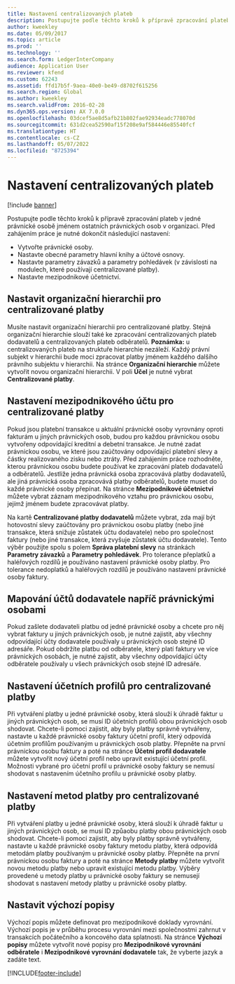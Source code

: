 ```yaml
---
title: Nastavení centralizovaných plateb
description: Postupujte podle těchto kroků k přípravě zpracování plateb v jedné právnické osobě jménem ostatních právnických osob v organizaci.
author: kweekley
ms.date: 05/09/2017
ms.topic: article
ms.prod: ''
ms.technology: ''
ms.search.form: LedgerInterCompany
audience: Application User
ms.reviewer: kfend
ms.custom: 62243
ms.assetid: ffd17b5f-9aea-40e0-be49-d8702f615256
ms.search.region: Global
ms.author: kweekley
ms.search.validFrom: 2016-02-28
ms.dyn365.ops.version: AX 7.0.0
ms.openlocfilehash: 03dcef5ae8d5afb21b802fae92934eadc778070d
ms.sourcegitcommit: 631d2cea52590af15f208e9af584446e85540fcf
ms.translationtype: HT
ms.contentlocale: cs-CZ
ms.lasthandoff: 05/07/2022
ms.locfileid: "8725394"
---
```

# <a name="set-up-centralized-payments"></a>Nastavení centralizovaných plateb

[!include [banner](../includes/banner.md)]

Postupujte podle těchto kroků k přípravě zpracování plateb v jedné právnické osobě jménem ostatních právnických osob v organizaci. Před zahájením práce je nutné dokončit následující nastavení:

-   Vytvořte právnické osoby.
-   Nastavte obecné parametry hlavní knihy a účtové osnovy.
-   Nastavte parametry závazků a parametry pohledávek (v závislosti na modulech, které používají centralizované platby).
-   Nastavte mezipodnikové účetnictví.

## <a name="set-up-an-organizational-hierarchy-for-centralized-payments"></a>Nastavit organizační hierarchii pro centralizované platby
Musíte nastavit organizační hierarchii pro centralizované platby. Stejná organizační hierarchie slouží také ke zpracování centralizovaných plateb dodavatelů a centralizovaných plateb odběratelů. **Poznámka:** u centralizovaných plateb na struktuře hierarchie nezáleží. Každý právní subjekt v hierarchii bude moci zpracovat platby jménem každého dalšího právního subjektu v hierarchii. Na stránce **Organizační hierarchie** můžete vytvořit novou organizační hierarchii. V poli **Účel** je nutné vybrat **Centralizované platby**. 

## <a name="set-up-an-intercompany-account-for-centralized-payments"></a>Nastavení mezipodnikového účtu pro centralizované platby
Pokud jsou platební transakce u aktuální právnické osoby vyrovnány oproti fakturám u jiných právnických osob, budou pro každou právnickou osobu vytvořeny odpovídající kreditní a debetní transakce. Je nutné zadat právnickou osobu, ve které jsou zaúčtovány odpovídající platební slevy a částky realizovaného zisku nebo ztráty. Před zahájením práce rozhodněte, kterou právnickou osobu budete používat ke zpracování plateb dodavatelů a odběratelů. Jestliže jedna právnická osoba zpracovává platby dodavatelů, ale jiná právnická osoba zpracovává platby odběratelů, budete muset do každé právnické osoby přepínat. Na stránce **Mezipodnikové účetnictví** můžete vybrat záznam mezipodnikového vztahu pro právnickou osobu, jejímž jménem budete zpracovávat platby. 

Na kartě **Centralizované platby dodavatelů** můžete vybrat, zda mají být hotovostní slevy zaúčtovány pro právnickou osobu platby (nebo jiné transakce, která snižuje zůstatek účtu dodavatele) nebo pro společnost faktury (nebo jiné transakce, která zvyšuje zůstatek účtu dodavatele). Tento výběr použijte spolu s polem **Správa platební slevy** na stránkách **Parametry závazků** a **Parametry pohledávek**. Pro tolerance přeplatků a haléřových rozdílů je používáno nastavení právnické osoby platby. Pro tolerance nedoplatků a haléřových rozdílů je používáno nastavení právnické osoby faktury.

## <a name="map-vendor-accounts-across-legal-entities"></a>Mapování účtů dodavatele napříč právnickými osobami
Pokud zašlete dodavateli platbu od jedné právnické osoby a chcete pro něj vybrat faktury u jiných právnických osob, je nutné zajistit, aby všechny odpovídající účty dodavatele používaly u právnických osob stejné ID adresáře. Pokud obdržíte platbu od odběratele, který platí faktury ve více právnických osobách, je nutné zajistit, aby všechny odpovídající účty odběratele používaly u všech právnických osob stejné ID adresáře.

## <a name="set-up-posting-profiles-for-centralized-payments"></a>Nastavení účetních profilů pro centralizované platby
Při vytváření platby u jedné právnické osoby, která slouží k úhradě faktur u jiných právnických osob, se musí ID účetních profilů obou právnických osob shodovat. Chcete-li pomoci zajistit, aby byly platby správně vytvářeny, nastavte u každé právnické osoby faktury účetní profil, který odpovídá účetním profilům používaným u právnických osob platby. Přepněte na první právnickou osobu faktury a poté na stránce **Účetní profil dodavatele** můžete vytvořit nový účetní profil nebo upravit existující účetní profil. Možnosti vybrané pro účetní profil u právnické osoby faktury se nemusí shodovat s nastavením účetního profilu u právnické osoby platby.

## <a name="set-up-methods-of-payment-for-centralized-payments"></a>Nastavení metod platby pro centralizované platby
Při vytváření platby u jedné právnické osoby, která slouží k úhradě faktur u jiných právnických osob, se musí ID způaobu platby obou právnických osob shodovat. Chcete-li pomoci zajistit, aby byly platby správně vytvářeny, nastavte u každé právnické osoby faktury metodu platby, která odpovídá metodám platby používaným u právnické osoby platby. Přepněte na první právnickou osobu faktury a poté na stránce **Metody platby** můžete vytvořit novou metodu platby nebo upravit existující metodu platby. Výběry provedené u metody platby u právnické osoby faktury se nemusejí shodovat s nastavení metody platby u právnické osoby platby.

## <a name="set-up-default-descriptions"></a>Nastavit výchozí popisy
Výchozí popis můžete definovat pro mezipodnikové doklady vyrovnání. Výchozí popis je v průběhu procesu vyrovnání mezi společnostmi zahrnut v transakcích počátečního a koncového data splatnosti. Na stránce **Výchozí popisy** můžete vytvořit nové popisy pro **Mezipodnikové vyrovnání odběratele** i **Mezipodnikové vyrovnání dodavatele** tak, že vyberte jazyk a zadáte text.





[!INCLUDE[footer-include](../../includes/footer-banner.md)]
